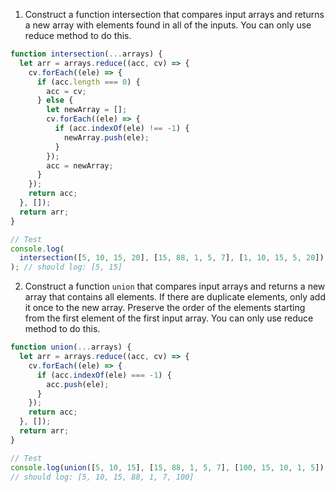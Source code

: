 1. Construct a function intersection that compares input arrays and returns a new array with elements found in all of the inputs. You can only use reduce method to do this.

```js
function intersection(...arrays) {
  let arr = arrays.reduce((acc, cv) => {
    cv.forEach((ele) => {
      if (acc.length === 0) {
        acc = cv;
      } else {
        let newArray = [];
        cv.forEach((ele) => {
          if (acc.indexOf(ele) !== -1) {
            newArray.push(ele);
          }
        });
        acc = newArray;
      }
    });
    return acc;
  }, []);
  return arr;
}

// Test
console.log(
  intersection([5, 10, 15, 20], [15, 88, 1, 5, 7], [1, 10, 15, 5, 20])
); // should log: [5, 15]
```

2. Construct a function `union` that compares input arrays and returns a new array that contains all elements. If there are duplicate elements, only add it once to the new array. Preserve the order of the elements starting from the first element of the first input array. You can only use reduce method to do this.

```js
function union(...arrays) {
  let arr = arrays.reduce((acc, cv) => {
    cv.forEach((ele) => {
      if (acc.indexOf(ele) === -1) {
        acc.push(ele);
      }
    });
    return acc;
  }, []);
  return arr;
}

// Test
console.log(union([5, 10, 15], [15, 88, 1, 5, 7], [100, 15, 10, 1, 5]));
// should log: [5, 10, 15, 88, 1, 7, 100]
```

